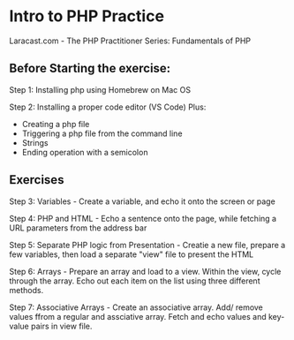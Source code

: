 # Intro to PHP Practice
Laracast.com - The PHP Practitioner Series: Fundamentals of PHP

## Before Starting the exercise: 

Step 1: Installing php using Homebrew on Mac OS

Step 2: Installing a proper code editor (VS Code)
Plus: 
* Creating a php file
* Triggering a php file from the command line 
* Strings
* Ending operation with a semicolon

## Exercises

Step 3: Variables - Create a variable, and echo it onto the screen or page

Step 4: PHP and HTML - Echo a sentence onto the page, while fetching a URL parameters from the address bar

Step 5: Separate PHP logic from Presentation - Creatie a new file, prepare a few variables, then load a separate "view" file to present the HTML

Step 6: Arrays - Prepare an array and load to a view. Within the view, cycle through the array. Echo out each item on the list using three different methods.

Step 7: Associative Arrays - Create an associative array. Add/ remove values ffrom a regular and assciative array. Fetch and echo values and key-value pairs in view file.